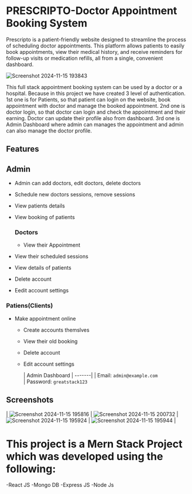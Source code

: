 # PRESCRIPTO-Doctor Appointment Booking System

Prescripto is a patient-friendly website designed to streamline the process of scheduling doctor appointments. This platform allows patients to easily book appointments, view their medical history, and receive reminders for follow-up visits or medication refills, all from a single, convenient dashboard.

![Screenshot 2024-11-15 193843](https://github.com/user-attachments/assets/8bc60ebc-95d9-46a6-a076-56ffab2ca903)

This full stack appointment booking system can be used by a doctor or a hospital. Because in this project we have created 3 level of authentication. 1st one is for Patients, so that patient can login on the website, book appointment with doctor and manage the booked appointment. 2nd one is doctor login, so that doctor can login and check the appointment and their earning. Doctor can update their profile also from dashboard. 3rd one is Admin Dashboard where admin can manages the appointment and admin can also manage the doctor profile.

##  Features

## Admin

- Admin can add doctors, edit doctors, delete doctors    
- Schedule new doctors sessions, remove sessions   
- View patients details    
- View booking of patients    




    ### Doctors

  - View their Appointment
- View their scheduled sessions
- View details of patients
- Delete account    
- Eedit account settings



### Patiens(Clients)

- Make appointment online
  - Create accounts themslves
  - View their old booking
  - Delete account
  - Edit account settings


    | Admin Dashboard 
| -------| 
| Email: `admin@example.com`  
| Password: `greatstack123`


## Screenshots

| ![Screenshot 2024-11-15 195816](https://github.com/user-attachments/assets/f37833df-74cd-4e9f-9ddc-3efef9f67fb3) |
![Screenshot 2024-11-15 200732](https://github.com/user-attachments/assets/efa467f0-d269-4c27-8f2c-7e9c1cf8deef) |
![Screenshot 2024-11-15 195924](https://github.com/user-attachments/assets/19b6b30f-4a12-4551-a771-044b11c8a8d8) |
![Screenshot 2024-11-15 195944](https://github.com/user-attachments/assets/7f3556b3-be14-4535-ae1a-87cf160ef1b2) |
# This project is a Mern Stack Project which was developed using the following:
-React JS
-Mongo DB
-Express JS
-Node Js

